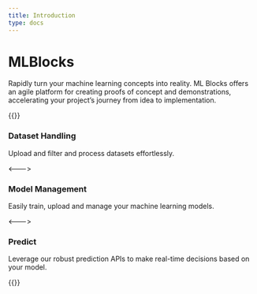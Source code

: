 ```yaml
---
title: Introduction
type: docs
---
```


# MLBlocks

Rapidly turn your machine learning concepts into reality. ML Blocks offers an agile platform for creating proofs of concept and demonstrations, accelerating your project’s journey from idea to implementation.


{{<columns>}} 
<!-- begin columns block -->

### Dataset Handling
Upload and filter and process datasets effortlessly.

<---> <!-- magic separator, between columns -->

### Model Management
Easily train, upload and manage your machine learning models.

<---> <!-- magic separator, between columns -->
### Predict
Leverage our robust prediction APIs to make real-time decisions based on your model.

{{</columns>}}
